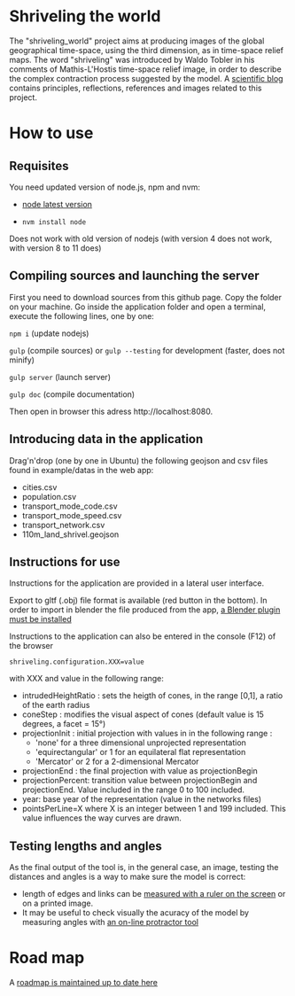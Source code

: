 Shriveling the world
=====================

The  "shriveling_world" project aims at producing images of the global geographical time-space, using the third dimension, as in time-space relief maps.
The word "shriveling" was introduced by Waldo Tobler in his comments of Mathis-L'Hostis time-space relief image, in order to describe the complex contraction process suggested by the model.
A [scientific blog](https://timespace.hypotheses.org/) contains principles, reflections, references and images related to this project.

# How to use

## Requisites
You need updated version of node.js, npm and nvm:
- [node latest version](https://github.com/nodesource/distributions/blob/master/README.md#deb)

- ```nvm install node ```

Does not work with old version of nodejs (with version 4 does not work, with version 8 to 11 does)


## Compiling sources and launching the server
First you need to download sources from this github page. Copy the folder on your machine.
Go inside the application folder and open a terminal, execute the following lines, one by one:

```npm i```  (update nodejs)

```gulp```   (compile sources) or ```gulp --testing``` for development (faster, does not minify)

```gulp server``` (launch server)

```gulp doc``` (compile documentation)

Then open in browser this adress http://localhost:8080.

## Introducing data in the application


Drag'n'drop (one by one in Ubuntu) the following geojson and csv files found in example/datas in the web app:
- cities.csv
- population.csv
- transport_mode_code.csv
- transport_mode_speed.csv
- transport_network.csv
- 110m_land_shrivel.geojson

## Instructions for use
Instructions for the application are provided in a lateral user interface.

Export to gltf (.obj) file format is available (red button in the bottom). In order to import in blender the file produced from the app, [a Blender plugin must be installed](https://github.com/ksons/gltf-blender-importer)

Instructions to the application can also be entered in the console (F12) of the browser

```shriveling.configuration.XXX=value```

with XXX and value in the following range:

- intrudedHeightRatio : sets the heigth of cones, in the range [0,1], a ratio of the earth radius
- coneStep :  modifies the visual aspect of cones (default value is 15 degrees, a facet = 15°)
- projectionInit : initial projection with values in in the following range :
  - 'none' for a three dimensional unprojected representation
  - 'equirectangular' or 1 for an equilateral flat representation
  - 'Mercator' or 2 for a 2-dimensional Mercator
- projectionEnd : the final projection with value as projectionBegin
- projectionPercent: transition value between projectionBegin and projectionEnd. Value included in the range 0 to 100 included.
- year: base year of the representation (value in the networks files)
- pointsPerLine=X where X is an integer between 1 and 199 included. This value influences the way curves are drawn.

## Testing lengths and angles

As the final output of the tool is, in the general case, an image, testing the distances and angles is a way to make sure the model is correct:
- length of edges and links can be [measured with a ruler on the screen](https://timespace.hypotheses.org/115) or on a printed image.
- It may be useful to check visually the acuracy of the model by measuring angles with [an on-line protractor tool](https://www.ginifab.com/feeds/angle_measurement/)

# Road map
A [roadmap is maintained up to date here](https://github.com/theworldisnotflat/shriveling_world/wiki)
